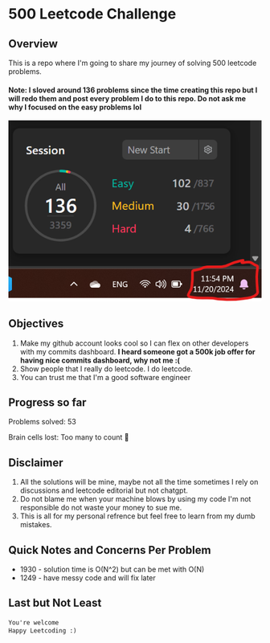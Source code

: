 # 500 Leetcode Challenge
## Overview
This is a repo where I'm going to share my journey of solving 500 leetcode problems. 
#### Note: I sloved around 136 problems since the time creating this repo but I will redo them and post every problem I do to this repo. Do not ask me why I focused on the easy problems lol
![alt text](pictures/image.png)


## Objectives
1) Make my github account looks cool so I can flex on other developers with my commits dashboard. **I heard someone got a 500k job offer for having nice commits dashboard, why not me :(**
2) Show people that I really do leetcode. I do leetcode. 
3) You can trust me that I'm a good software engineer

## Progress so far
Problems solved: 53

Brain cells lost: Too many to count 🧠


## Disclaimer
1) All the solutions will be mine, maybe not all the time sometimes I rely on discussions and leetcode editorial but not chatgpt.
2) Do not blame me when your machine blows by using my code I'm not responsible do not waste your money to sue me.
3) This is all for my personal refrence but feel free to learn from my dumb mistakes.

## Quick Notes and Concerns Per Problem
* 1930 - solution time is O(N^2) but can be met with O(N)
* 1249 - have messy code and will fix later


## Last but Not Least

```
You're welcome 
Happy Leetcoding :)
```
